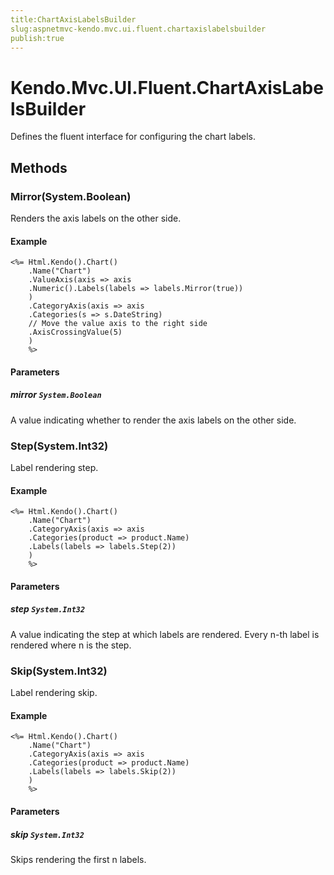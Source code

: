 ```yaml
---
title:ChartAxisLabelsBuilder
slug:aspnetmvc-kendo.mvc.ui.fluent.chartaxislabelsbuilder
publish:true
---
```


# Kendo.Mvc.UI.Fluent.ChartAxisLabelsBuilder

Defines the fluent interface for configuring the chart labels.

## Methods

### Mirror(System.Boolean)
Renders the axis labels on the other side.

#### Example
    <%= Html.Kendo().Chart()
        .Name("Chart")
        .ValueAxis(axis => axis
        .Numeric().Labels(labels => labels.Mirror(true))
        )
        .CategoryAxis(axis => axis
        .Categories(s => s.DateString)
        // Move the value axis to the right side
        .AxisCrossingValue(5)
        )
        %>

#### Parameters

##### mirror `System.Boolean`
A value indicating whether to render the axis labels on the other side.

### Step(System.Int32)
Label rendering step.

#### Example
    <%= Html.Kendo().Chart()
        .Name("Chart")
        .CategoryAxis(axis => axis
        .Categories(product => product.Name)
        .Labels(labels => labels.Step(2))
        )
        %>

#### Parameters

##### step `System.Int32`
A value indicating the step at which labels are rendered.
            Every n-th label is rendered where n is the step.

### Skip(System.Int32)
Label rendering skip.

#### Example
    <%= Html.Kendo().Chart()
        .Name("Chart")
        .CategoryAxis(axis => axis
        .Categories(product => product.Name)
        .Labels(labels => labels.Skip(2))
        )
        %>

#### Parameters

##### skip `System.Int32`
Skips rendering the first n labels.